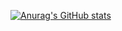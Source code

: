 [![Anurag's GitHub stats](https://github-readme-stats.vercel.app/api?username=burnhamr)](https://github.com/anuraghazra/github-readme-stats)
